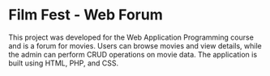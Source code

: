# Film Fest - Web Forum
This project was developed for the Web Application Programming course and is a forum for movies. Users can browse movies and view details, while the admin can perform CRUD operations on movie data. The application is built using HTML, PHP, and CSS.
